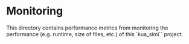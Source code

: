 # Monitoring

This directory contains performance metrics from monitoring the performance (e.g. runtime, size of files, etc.) of this `kua_simi`` project. 